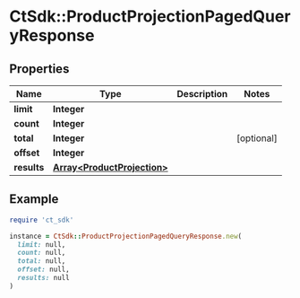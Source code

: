 # CtSdk::ProductProjectionPagedQueryResponse

## Properties

| Name | Type | Description | Notes |
| ---- | ---- | ----------- | ----- |
| **limit** | **Integer** |  |  |
| **count** | **Integer** |  |  |
| **total** | **Integer** |  | [optional] |
| **offset** | **Integer** |  |  |
| **results** | [**Array&lt;ProductProjection&gt;**](ProductProjection.md) |  |  |

## Example

```ruby
require 'ct_sdk'

instance = CtSdk::ProductProjectionPagedQueryResponse.new(
  limit: null,
  count: null,
  total: null,
  offset: null,
  results: null
)
```

